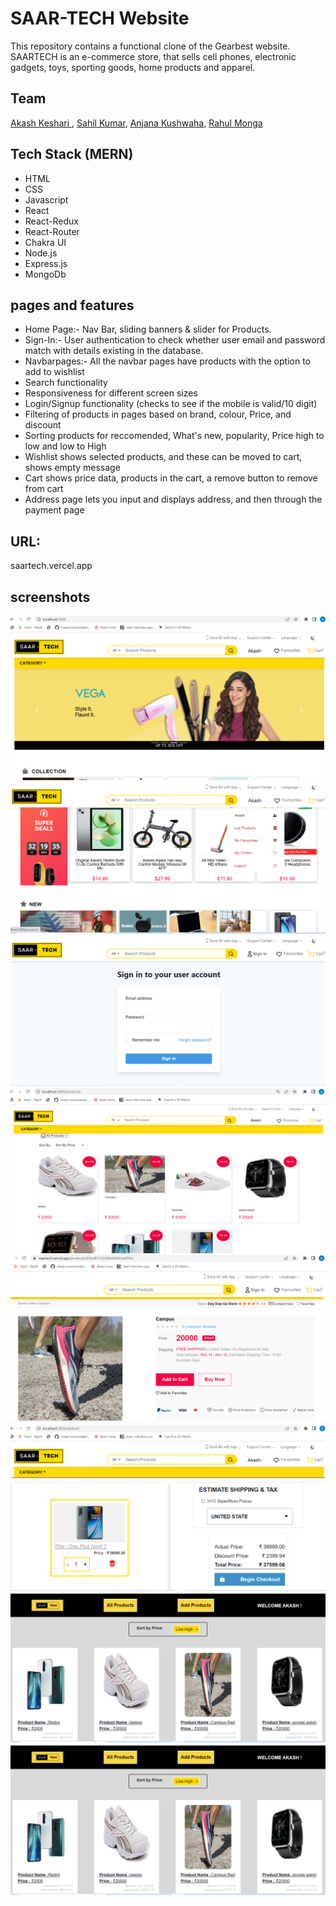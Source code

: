 # SAAR-TECH Website
This repository contains a functional clone of the Gearbest website. SAARTECH is an e-commerce store, that sells cell phones, electronic gadgets, toys, sporting goods, home products and apparel.

## Team
[Akash Keshari ](https://github.com/AkashKeshari111),
[Sahil Kumar](https://github.com/sgovind158),
[Anjana Kushwaha](https://github.com/anjanak05),
[Rahul Monga](https://github.com/Rishon-A-Singh)


## Tech Stack (MERN)
- HTML
- CSS
- Javascript 
- React
- React-Redux
- React-Router
- Chakra UI
- Node.js
- Express.js
- MongoDb


## pages and features
- Home Page:- Nav Bar, sliding banners & slider for Products.
- Sign-In:- User authentication to check whether user email and password match with details existing in the database.
- Navbarpages:- All the navbar pages have products with the option to add to wishlist
- Search functionality
- Responsiveness for different screen sizes
- Login/Signup functionality (checks to see if the mobile is valid/10 digit)
- Filtering of products in pages based on brand, colour, Price, and discount
- Sorting products for reccomended, What's new,  popularity, Price high to low and low to High
- Wishlist shows selected products, and these can be moved to cart, shows empty message
- Cart shows price data, products in the cart, a remove button to remove from cart
- Address page lets you input and displays address, and then through the payment page


## URL:
saartech.vercel.app


## screenshots

![index](https://github.com/AkashKeshari111/SAAR-TECH/blob/master/frontend/images1/home.png)
![responsive4](https://github.com/AkashKeshari111/SAAR-TECH/blob/master/frontend/images1/home2.png)
![responsive2](https://github.com/AkashKeshari111/SAAR-TECH/blob/master/frontend/images1/signin.png)
![responsive1](https://github.com/AkashKeshari111/SAAR-TECH/blob/master/frontend/images1/mainProducts.PNG)
![search](https://github.com/AkashKeshari111/SAAR-TECH/blob/master/frontend/images1/singleProduct.png)
![filters](https://github.com/AkashKeshari111/SAAR-TECH/blob/master/frontend/images1/cart.png)
![otp](https://github.com/AkashKeshari111/SAAR-TECH/blob/master/frontend/images1/adminProduct.png)
![wishlist](https://github.com/AkashKeshari111/SAAR-TECH/blob/master/frontend/images1/adminProduct.png)




